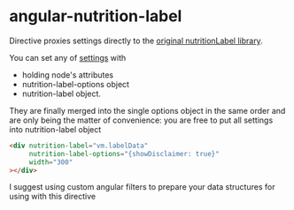 # angular-nutrition-label

Directive proxies settings directly to the [original nutritionLabel library](https://github.com/Yurko-Fedoriv/nutrition-label).

You can set any of [settings](https://github.com/Yurko-Fedoriv/nutrition-label/blob/master/nutritionLabel.js#L70-L308)
with 

- holding node's attributes
- nutrition-label-options object
- nutrition-label object.

They are finally merged into the single options object in the same order and are only being the matter of convenience:
you are free to put all settings into nutrition-label object

```html
<div nutrition-label="vm.labelData"
     nutrition-label-options="{showDisclaimer: true}"
     width="300"
></div>
```

I suggest using custom angular filters to prepare your data structures for using with this directive
